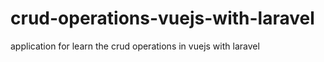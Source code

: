 # crud-operations-vuejs-with-laravel
application for learn the crud operations in vuejs with laravel
